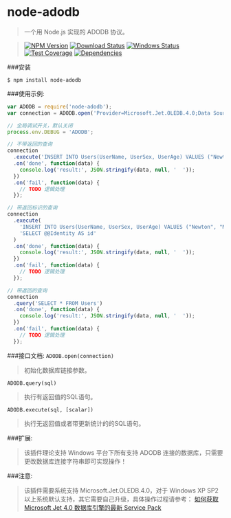 node-adodb
===========
>一个用 Node.js 实现的 ADODB 协议。

>[![NPM Version][npm-image]][npm-url]
>[![Download Status][download-image]][npm-url]
>[![Windows Status][appveyor-image]][appveyor-url]
>[![Test Coverage][coveralls-image]][coveralls-url]
>[![Dependencies][david-image]][david-url]

###安装
```
$ npm install node-adodb
```

###使用示例:
```js
var ADODB = require('node-adodb');
var connection = ADODB.open('Provider=Microsoft.Jet.OLEDB.4.0;Data Source=node-adodb.mdb;');

// 全局调试开关，默认关闭
process.env.DEBUG = 'ADODB';

// 不带返回的查询
connection
  .execute('INSERT INTO Users(UserName, UserSex, UserAge) VALUES ("Newton", "Male", 25)')
  .on('done', function(data) {
    console.log('result:', JSON.stringify(data, null, '  '));
  })
  .on('fail', function(data) {
    // TODO 逻辑处理
  });

// 带返回标识的查询
connection
  .execute(
    'INSERT INTO Users(UserName, UserSex, UserAge) VALUES ("Newton", "Male", 25)',
    'SELECT @@Identity AS id'
  )
  .on('done', function(data) {
    console.log('result:', JSON.stringify(data, null, '  '));
  })
  .on('fail', function(data) {
    // TODO 逻辑处理
  });

// 带返回的查询
connection
  .query('SELECT * FROM Users')
  .on('done', function(data) {
    console.log('result:', JSON.stringify(data, null, '  '));
  })
  .on('fail', function(data) {
    // TODO 逻辑处理
  });
```

###接口文档:
`ADODB.open(connection)`
>初始化数据库链接参数。

`ADODB.query(sql)`
>执行有返回值的SQL语句。

`ADODB.execute(sql, [scalar])`
>执行无返回值或者带更新统计的的SQL语句。

###扩展:
>该插件理论支持 Windows 平台下所有支持 ADODB 连接的数据库，只需要更改数据库连接字符串即可实现操作！

###注意:
>该插件需要系统支持 Microsoft.Jet.OLEDB.4.0，对于 Windows XP SP2 以上系统默认支持，其它需要自己升级，具体操作过程请参考：
[如何获取 Microsoft Jet 4.0 数据库引擎的最新 Service Pack](http://support.microsoft.com/default.aspx?scid=kb;zh-CN;239114)

[npm-image]: https://img.shields.io/npm/v/node-adodb.svg?style=flat-square
[npm-url]: https://www.npmjs.org/package/node-adodb
[download-image]: https://img.shields.io/npm/dm/node-adodb.svg?style=flat-square
[appveyor-image]: https://img.shields.io/appveyor/ci/nuintun/node-adodb.svg?style=flat-square&label=windows
[appveyor-url]: https://ci.appveyor.com/project/nuintun/node-adodb
[coveralls-image]: http://img.shields.io/coveralls/nuintun/node-adodb/master.svg?style=flat-square
[coveralls-url]: https://coveralls.io/r/nuintun/node-adodb?branch=master
[david-image]: https://img.shields.io/david/nuintun/node-adodb.svg?style=flat-square
[david-url]: https://david-dm.org/nuintun/node-adodb
